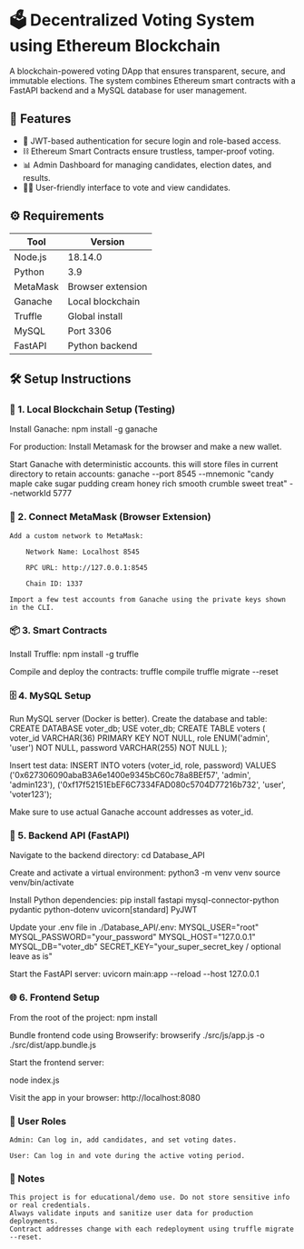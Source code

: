 # 🗳️ Decentralized Voting System using Ethereum Blockchain

A blockchain-powered voting DApp that ensures transparent, secure, and immutable elections. The system combines Ethereum smart contracts with a FastAPI backend and a MySQL database for user management.

## 🚀 Features

- 🔐 JWT-based authentication for secure login and role-based access.
- ⛓️ Ethereum Smart Contracts ensure trustless, tamper-proof voting.
- 📊 Admin Dashboard for managing candidates, election dates, and results.
- 🧑‍💻 User-friendly interface to vote and view candidates.

## ⚙️ Requirements

| Tool        | Version         |
|-------------|------------------|
| Node.js     | 18.14.0          |
| Python      | 3.9              |
| MetaMask    | Browser extension |
| Ganache     | Local blockchain |
| Truffle     | Global install   |
| MySQL       | Port 3306        |
| FastAPI     | Python backend   |

## 🛠️ Setup Instructions

### 🧪 1. Local Blockchain Setup (Testing)

Install Ganache:
npm install -g ganache

For production: Install Metamask for the browser and make a new wallet.

Start Ganache with deterministic accounts. this will store files in current directory to retain accounts:
ganache --port 8545 --mnemonic "candy maple cake sugar pudding cream honey rich smooth crumble sweet treat" --networkId 5777

### 🔗 2. Connect MetaMask (Browser Extension)

    Add a custom network to MetaMask:

        Network Name: Localhost 8545

        RPC URL: http://127.0.0.1:8545

        Chain ID: 1337

    Import a few test accounts from Ganache using the private keys shown in the CLI.

### 📦 3. Smart Contracts

Install Truffle:
npm install -g truffle

Compile and deploy the contracts:
truffle compile
truffle migrate --reset

### 🗄️ 4. MySQL Setup
Run MySQL server (Docker is better). Create the database and table:
CREATE DATABASE voter_db;
USE voter_db;
CREATE TABLE voters (
  voter_id VARCHAR(36) PRIMARY KEY NOT NULL,
  role ENUM('admin', 'user') NOT NULL,
  password VARCHAR(255) NOT NULL
);

Insert test data:
INSERT INTO voters (voter_id, role, password) VALUES
('0x627306090abaB3A6e1400e9345bC60c78a8BEf57', 'admin', 'admin123'),
('0xf17f52151EbEF6C7334FAD080c5704D77216b732', 'user', 'voter123');

Make sure to use actual Ganache account addresses as voter_id.

### 🔐 5. Backend API (FastAPI)

Navigate to the backend directory:
cd Database_API

Create and activate a virtual environment:
python3 -m venv venv
source venv/bin/activate

Install Python dependencies:
pip install fastapi mysql-connector-python pydantic python-dotenv uvicorn[standard] PyJWT

Update your .env file in ./Database_API/.env:
MYSQL_USER="root"
MYSQL_PASSWORD="your_password"
MYSQL_HOST="127.0.0.1"
MYSQL_DB="voter_db"
SECRET_KEY="your_super_secret_key / optional leave as is"

Start the FastAPI server:
uvicorn main:app --reload --host 127.0.0.1

### 🌐 6. Frontend Setup
From the root of the project:
npm install

Bundle frontend code using Browserify:
browserify ./src/js/app.js -o ./src/dist/app.bundle.js

Start the frontend server:

node index.js

Visit the app in your browser:
http://localhost:8080

### 👥 User Roles

    Admin: Can log in, add candidates, and set voting dates.

    User: Can log in and vote during the active voting period.

### 📌 Notes

    This project is for educational/demo use. Do not store sensitive info or real credentials.
    Always validate inputs and sanitize user data for production deployments.
    Contract addresses change with each redeployment using truffle migrate --reset.